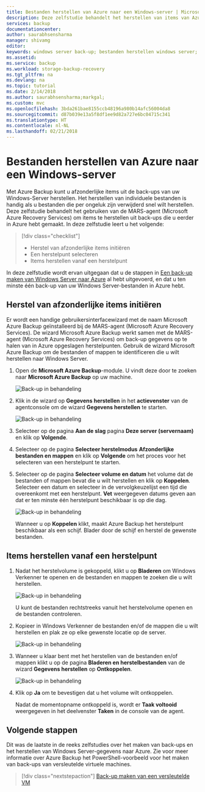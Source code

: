 ```yaml
---
title: Bestanden herstellen van Azure naar een Windows-server | Microsoft Docs
description: Deze zelfstudie behandelt het herstellen van items van Azure naar een Windows Server.
services: backup
documentationcenter: 
author: saurabhsensharma
manager: shivamg
editor: 
keywords: windows server back-up; bestanden herstellen windows server; back-up en noodherstel
ms.assetid: 
ms.service: backup
ms.workload: storage-backup-recovery
ms.tgt_pltfrm: na
ms.devlang: na
ms.topic: tutorial
ms.date: 2/14/2018
ms.author: saurabhsensharma;markgal;
ms.custom: mvc
ms.openlocfilehash: 3bda261bae8155ccb48196a980b14afc56004da8
ms.sourcegitcommit: d87b039e13a5f8df1ee9d82a727e6bc04715c341
ms.translationtype: HT
ms.contentlocale: nl-NL
ms.lasthandoff: 02/21/2018
---
```

# <a name="recover-files-from-azure-to-a-windows-server"></a>Bestanden herstellen van Azure naar een Windows-server

Met Azure Backup kunt u afzonderlijke items uit de back-ups van uw Windows-Server herstellen. Het herstellen van individuele bestanden is handig als u bestanden die per ongeluk zijn verwijderd snel wilt herstellen. Deze zelfstudie behandelt het gebruiken van de MARS-agent (Microsoft Azure Recovery Services) om items te herstellen uit back-ups die u eerder in Azure hebt gemaakt. In deze zelfstudie leert u het volgende:

> [!div class="checklist"]
> * Herstel van afzonderlijke items initiëren 
> * Een herstelpunt selecteren 
> * Items herstellen vanaf een herstelpunt

In deze zelfstudie wordt ervan uitgegaan dat u de stappen in [Een back-up maken van Windows Server naar Azure](backup-configure-vault.md) al hebt uitgevoerd, en dat u ten minste één back-up van uw Windows Server-bestanden in Azure hebt.

## <a name="initiate-recovery-of-individual-items"></a>Herstel van afzonderlijke items initiëren

Er wordt een handige gebruikersinterfacewizard met de naam Microsoft Azure Backup geïnstalleerd bij de MARS-agent (Microsoft Azure Recovery Services). De wizard Microsoft Azure Backup werkt samen met de MARS-agent (Microsoft Azure Recovery Services) om back-up gegevens op te halen van in Azure opgeslagen herstelpunten. Gebruik de wizard Microsoft Azure Backup om de bestanden of mappen te identificeren die u wilt herstellen naar Windows Server. 

1. Open de **Microsoft Azure Backup**-module. U vindt deze door te zoeken naar **Microsoft Azure Backup** op uw machine.

    ![Back-up in behandeling](./media/tutorial-backup-restore-files-windows-server/mars.png)

2. Klik in de wizard op **Gegevens herstellen** in het **actievenster** van de agentconsole om de wizard **Gegevens herstellen** te starten.

    ![Back-up in behandeling](./media/tutorial-backup-restore-files-windows-server/mars-recover-data.png)

3. Selecteer op de pagina **Aan de slag** pagina **Deze server (servernaam)** en klik op **Volgende**.

4. Selecteer op de pagina **Selecteer herstelmodus** **Afzonderlijke bestanden en mappen** en klik op **Volgende** om het proces voor het selecteren van een herstelpunt te starten.
 
5. Selecteer op de pagina **Selecteer volume en datum** het volume dat de bestanden of mappen bevat die u wilt herstellen en klik op **Koppelen**. Selecteer een datum en selecteer in de vervolgkeuzelijst een tijd die overeenkomt met een herstelpunt. **Vet** weergegeven datums geven aan dat er ten minste één herstelpunt beschikbaar is op die dag.

    ![Back-up in behandeling](./media/tutorial-backup-restore-files-windows-server/mars-select-date.png)
 
    Wanneer u op **Koppelen** klikt, maakt Azure Backup het herstelpunt beschikbaar als een schijf. Blader door de schijf en herstel de gewenste bestanden.

## <a name="restore-items-from-a-recovery-point"></a>Items herstellen vanaf een herstelpunt

1. Nadat het herstelvolume is gekoppeld, klikt u op **Bladeren** om Windows Verkenner te openen en de bestanden en mappen te zoeken die u wilt herstellen. 

    ![Back-up in behandeling](./media/tutorial-backup-restore-files-windows-server/mars-browse-recover.png)

    U kunt de bestanden rechtstreeks vanuit het herstelvolume openen en de bestanden controleren.

2. Kopieer in Windows Verkenner de bestanden en/of de mappen die u wilt herstellen en plak ze op elke gewenste locatie op de server.

    ![Back-up in behandeling](./media/tutorial-backup-restore-files-windows-server/mars-final.png)

3. Wanneer u klaar bent met het herstellen van de bestanden en/of mappen klikt u op de pagina **Bladeren en herstelbestanden** van de wizard **Gegevens herstellen** op **Ontkoppelen**. 

    ![Back-up in behandeling](./media/tutorial-backup-restore-files-windows-server/unmount-and-confirm.png)

4.  Klik op **Ja** om te bevestigen dat u het volume wilt ontkoppelen.

    Nadat de momentopname ontkoppeld is, wordt er **Taak voltooid** weergegeven in het deelvenster **Taken** in de console van de agent.

## <a name="next-steps"></a>Volgende stappen

Dit was de laatste in de reeks zelfstudies over het maken van back-ups en het herstellen van Windows Server-gegevens naar Azure. Zie voor meer informatie over Azure Backup het PowerShell-voorbeeld voor het maken van back-ups van versleutelde virtuele machines.

> [!div class="nextstepaction"]
> [Back-up maken van een versleutelde VM](./scripts/backup-powershell-sample-backup-encrypted-vm.md)
